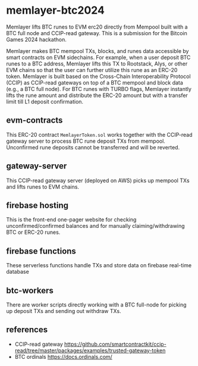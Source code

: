 # memlayer-btc2024
Memlayer lifts BTC runes to EVM erc20 directly from Mempool built with a BTC full node and CCIP-read gateway. This is a submission for the Bitcoin Games 2024 hackathon.

Memlayer makes BTC mempool TXs, blocks, and runes data accessible by smart contracts on EVM sidechains. For example, when a user deposit BTC runes to a BTC address, Memlayer lifts this TX to Rootstack, Alys, or other EVM chains so that the user can further utilize this rune as an ERC-20 token. Memlayer is built based on the Cross-Chain Interoperability Protocol (CCIP) as CCIP-read gateways on top of a BTC mempool and block data (e.g., a BTC full node). For BTC runes with TURBO flags, Memlayer instantly lifts the rune amount and distribute the ERC-20 amount but with a transfer limit till L1 deposit confirmation.

## evm-contracts
This ERC-20 contract `MemlayerToken.sol` works together with the CCIP-read gateway server to process BTC rune deposit TXs from mempool. Unconfirmed rune deposits cannot be transferred and will be reverted.

## gateway-server
This CCIP-read gateway server (deployed on AWS) picks up mempool TXs and lifts runes to EVM chains.

## firebase hosting
This is the front-end one-pager website for checking unconfirmed/confirmed balances and for manually claiming/withdrawing BTC or ERC-20 runes.

## firebase functions
These serverless functions handle TXs and store data on firebase real-time database

## btc-workers
There are worker scripts directly working with a BTC full-node for picking up deposit TXs and sending out withdraw TXs.

## references
- CCIP-read gateway https://github.com/smartcontractkit/ccip-read/tree/master/packages/examples/trusted-gateway-token
- BTC ordinals https://docs.ordinals.com/
